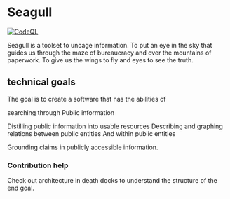 
# Seagull 
[![CodeQL](https://github.com/true-public-access/begel/actions/workflows/github-code-scanning/codeql/badge.svg)](https://github.com/true-public-access/begel/actions/workflows/github-code-scanning/codeql)

Seagull is a toolset to uncage information. To put an eye in the sky that guides us through the maze of bureaucracy and over the mountains of paperwork. To give us the wings to fly and eyes to see the truth. 

## technical goals 

The goal is to create a software that has the abilities of 

searching through Public information

Distilling public information into usable resources  Describing and graphing relations between public entities And within public entities

Grounding claims in publicly accessible information.

### Contribution help

Check out architecture in death docks to understand the structure of the end goal.